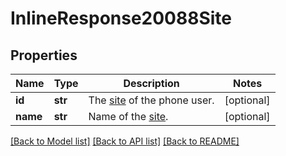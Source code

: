 # InlineResponse20088Site

## Properties
Name | Type | Description | Notes
------------ | ------------- | ------------- | -------------
**id** | **str** | The [site](https://support.zoom.us/hc/en-us/articles/360020809672) of the phone user. | [optional] 
**name** | **str** | Name of the [site](https://support.zoom.us/hc/en-us/articles/360020809672). | [optional] 

[[Back to Model list]](../README.md#documentation-for-models) [[Back to API list]](../README.md#documentation-for-api-endpoints) [[Back to README]](../README.md)

